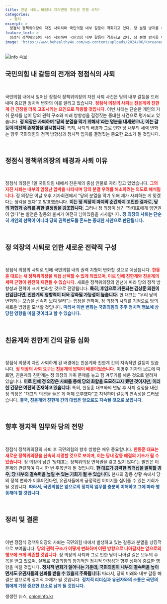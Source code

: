 ```yaml
---
title: 친윤 사퇴… 韓당내 지각변동 주도권 전쟁 시작!
categories:
  - 정치
excerpt: >
  정점식 정책위의장이 자진 사퇴하며 국민의힘 내부 갈등이 격화되고 있다. 당 분열 방지를 위해 사퇴라는 정 의장의 발언에도 불구하고 갈등의 불씨는 여전히 남아 있어 향후 정치적 향방에 귀추가 주목된다.
feature_text: >
  정점식 정책위의장이 자진 사퇴하며 국민의힘 내부 갈등이 격화되고 있다. 당 분열 방지를 위해 사퇴라는 정 의장의 발언에도 불구하고 갈등의 불씨는 여전히 남아 있어 향후 정치적 향방에 귀추가 주목된다.
image: 'https://www.behealthy4u.com/wp-content/uploads/2024/06/koreanews.jpg'
---
```


<p><img src="https://www.behealthy4u.com/wp-content/uploads/2024/06/koreanews.jpg" alt="info 속보" /></p>

<h2 data-ke-size="size26">국민의힘 내 갈등의 전개와 정점식의 사퇴</h2>

<p data-ke-size="size16">&nbsp;</p>

<p>국민의힘 내에서 일어난 정점식 정책위의장의 자진 사퇴 사건은 당의 내부 갈등을 드러내며 중요한 정치적 변화의 이를 알리고 있습니다. <b><span style="color: #ee2323;">정점식 의장의 사퇴는 친윤계와 친한계 간 긴장을 더욱 고조시키는 요인으로 작용할 것입니다.</span></b> 이번 사태는 단순한 개인의 거취 문제를 넘어 당의 권력 구조와 미래 방향성을 결정짓는 중대한 사건으로 평가되고 있습니다. <b><span style="background-color: #21538527;">정 의장은 사퇴하며 '당의 분열을 막기 위해서'라는 명분을 내세웠으나, 이는 갈등이 여전히 존재함을 암시합니다.</span></b> 특히, 사퇴의 배경과 그로 인한 당 내부의 세력 변화는 향후 국민의힘의 정책 방향성과 정치적 입지를 결정짓는 중요한 요소가 될 것입니다.</p>

<p data-ke-size="size16">&nbsp;</p>

<h2 data-ke-size="size26">정점식 정책위의장의 배경과 사퇴 이유</h2>

<p data-ke-size="size16">&nbsp;</p>

<p>정점식 의장은 1일 국민의힘 내에서 친윤계의 중심 인물로 자리 잡고 있었습니다. <b><span style="color: #ee2323;">그의 자진 사퇴는 내부의 엄청난 압박을 나타내며 당의 분열 우려를 해소하려는 의도로 해석됩니다.</span></b> 정 의장은 이날 오후 기자회견에서 "당의 분열을 막기 위해 제가 사퇴하는 게 맞겠다는 생각을 했다"고 발표했습니다. <b><span style="background-color: #21538527;">이는 정 의장이 마지막 순간까지 고민한 결과로, 당의 화합과 승리를 위한 결정임을 강조합니다.</span></b> 그러나 정 의장이 남긴 "당대표에게 임면권이 없다"는 발언은 갈등의 불씨가 여전히 남아있음을 시사합니다. <b><span style="color: #1a5490;">정 의장의 사퇴는 단순히 개인의 선택이 아니라 당의 권력판도를 흔드는 중대한 사안으로 판단됩니다.</span></b></p>

<p data-ke-size="size16">&nbsp;</p>

<h2 data-ke-size="size26">정 의장의 사퇴로 인한 새로운 전략적 구성</h2>

<p data-ke-size="size16">&nbsp;</p>

<p>정점식 의장의 사퇴로 인해 국민의힘 내의 권력 지형이 변화할 것으로 예상됩니다. <b><span style="color: #ee2323;">한동훈 대표는 새 정책위의장을 직접 선택할 수 있게 되었으며, 이로 인해 친한계와 친윤계의 세력 균형이 완전히 재편될 수 있습니다.</span></b> 새로운 정책위의장의 인선에 따라 당의 정책 방향성과 전략이 크게 변화할 것으로 전망됩니다. <b><span style="background-color: #21538527;">특히, 후임으로 거론되는 김상훈 의원이 선임된다면, 친한계의 영향력이 더욱 강화될 가능성이 높습니다.</span></b> 한 대표는 "우리 당의 변화하는 모습을 신속히 보여 달라"는 입장을 전하며, 정 의장의 사퇴를 기점으로 당의 새로운 방향을 모색할 것입니다. <b><span style="color: #1a5490;">따라서 이번 변화는 국민의힘의 추후 정치적 행보에 상당한 영향을 미칠 것이라고 할 수 있습니다.</span></b></p>

<p data-ke-size="size16">&nbsp;</p>

<h2 data-ke-size="size26">친윤계와 친한계 간의 갈등 심화</h2>

<p data-ke-size="size16">&nbsp;</p>

<p>정점식 의장이 자진 사퇴하게 된 배경에는 친윤계와 친한계 간의 지속적인 갈등이 있습니다. <b><span style="color: #ee2323;">정 의장의 사퇴 요구는 친윤계의 압박이 배경이었습니다.</span></b> 이병주 기자의 보도에 따르면, 친윤계와 친한계는 정 의장의 거취 문제를 놓고 힘 겨루기를 해온 것으로 알려져 있습니다. <b><span style="background-color: #21538527;">이로 인해 정 의장은 사퇴를 통해 당의 화합을 도모하고자 했던 것이지만, 이러한 긴장은 여전히 존재하고 있습니다.</span></b> 특히, 한동훈 대표와의 면담 후 사퇴 결정을 내린 정 의장은 "대표의 의견을 들은 게 어제 오후였다"고 지적하며 갈등의 연속성을 드러냈습니다. <b><span style="color: #1a5490;">결국, 친윤계와 친한계 간의 대립은 앞으로도 지속될 것으로 보입니다.</span></b></p>

<p data-ke-size="size16">&nbsp;</p>

<h2 data-ke-size="size26">향후 정치적 임무와 당의 전망</h2>

<p data-ke-size="size16">&nbsp;</p>

<p>정점식 정책위의장의 사퇴 후 국민의힘의 향후 방향은 매우 중요합니다. <b><span style="color: #ee2323;">한동훈 대표는 새로운 정책위의장을 신속히 지명할 것으로 보이며, 이는 당내 갈등 해결의 기초가 될 수 있습니다.</span></b> 정 의장이 남긴 '당대표는 정책위의장 면직권을 갖고 있지 않다'는 발언은 이 문제와 관련하여 다시 한 번 주목받게 될 것입니다. <b><span style="background-color: #21538527;">한 대표가 강력한 리더십을 발휘할 경우, 당 내부의 결속력을 높일 수 있는 기회가 될 수 있습니다.</span></b> 현재의 갈등 상황 속에서 당의 정책 변화가 이루어진다면, 유권자들에게 긍정적인 이미지를 심어줄 수 있는 기회가 될 것입니다. <b><span style="color: #1a5490;">따라서, 국민의힘은 앞으로의 정치적 임무를 충분히 이해하고 그에 따라 행동해야 할 것입니다.</span></b></p>

<p data-ke-size="size16">&nbsp;</p>

<h2 data-ke-size="size26">정리 및 결론</h2>

<p data-ke-size="size16">&nbsp;</p>

<p>이번 정점식 정책위의장의 사퇴는 국민의힘 내에서 발생하고 있는 갈등과 분열을 상징적으로 보여줍니다. <b><span style="color: #ee2323;">당의 권력 구조가 어떻게 변화하며 어떤 방향으로 나아갈지는 앞으로의 행보에 크게 의존할 것입니다.</span></b> 정 의장의 사퇴와 그로 인한 당이 나아갈 길은 모두의 주목을 받고 있으며, 실제로 국민의힘의 장기적인 정치적 안정성과 향후 성패에 중요한 영향을 미칠 것입니다. <b><span style="background-color: #21538527;">정치적 변화가 일어나는 가운데, 국민의힘이 내부의 결속력을 높이면서도 유권자들의 신뢰를 받을 수 있을지 주목됩니다.</span></b> 따라서, 당의 미래와 내부 갈등 해결은 앞으로의 정치적 과제가 될 것입니다. <b><span style="color: #1a5490;">정치적 리더십과 유권자와의 소통은 국민의힘에게 가장 중요한 요소로 남게 될 것입니다.</span></b></p>
생생한 뉴스, <a href="https://onioninfo.kr" rel="dofollow">onioninfo.kr</a>



